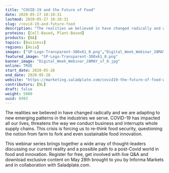 ```yaml
---
title: "COVID-19 and the Future of Food"
date: 2020-05-27 10:10:31
lastmod: 2020-05-27 10:10:31
slug: /covid-19-and-future-food
description: "The realities we believed in have changed radically and we are adapting to new emerging patterns in the industries we serve. COVID-19 has impacted all our lives, threatens the way we conduct business and interrupts whole supply chains. This crisis is forcing us to re-think food security, questioning the notion from farm to fork and even sustainable food innovation."
proteins: [Cell-Based, Plant-Based]
products: [NA]
topics: [Business]
regions: [Asia]
images: ["SP-Logo-Transparent-300x61_0.png","Digital_Week_Webinar_28MAY_v7_0.jpg"]
featured_image: "SP-Logo-Transparent-300x61_0.png"
banner_image: "Digital_Week_Webinar_28MAY_v7_0.jpg"
online: TRUE
start_date: 2020-05-28
end_date: 2020-05-28
website: "https://marketing.saladplate.com/covid19-the-future-of-food-webinar/"
contributors: [NL]
draft: false
weight: 5000
uuid: 6993
---
```

<p>The realities we believed in have changed radically and we are adapting to new emerging patterns in the industries we serve. COVID-19 has impacted all our lives, threatens the way we conduct business and interrupts whole supply chains. This crisis is forcing us to re-think food security, questioning the notion from farm to fork and even sustainable food innovation.</p>
<p>This webinar series brings together a wide array of thought-leaders discussing our current reality and a possible path to a post-Covid world in food and innovation. Register for free, get involved with live Q&A and download exclusive content on May 28th brought to you by Informa Markets and in collaboration with Saladplate.com.</p>
